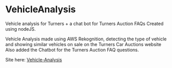 # VehicleAnalysis
Vehicle analysis for Turners + a chat bot for Turners Auction FAQs
Created using nodeJS.

Vehicle Analysis made using AWS Rekognition, detecting the type of vehicle and showing similar vehicles on sale on the Turners Car Auctions website
Also added the Chatbot for the Turners Auction FAQ questions.

Site here: [Vehicle-Analysis](vehicleanalysis-for-turners-keunmo.netlify.app)

